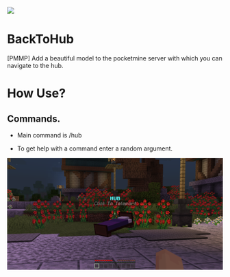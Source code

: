[![](https://poggit.pmmp.io/shield.state/BackToHub)](https://poggit.pmmp.io/p/BackToHub)
# BackToHub
[PMMP] Add a beautiful model to the pocketmine server with which you can navigate to the hub.

# How Use?

## Commands.

- Main command is /hub <args>

- To get help with a command enter a random argument.

![BackToHub](https://github.com/iteplenky/BackToHub/blob/main/BackToHub.png)
